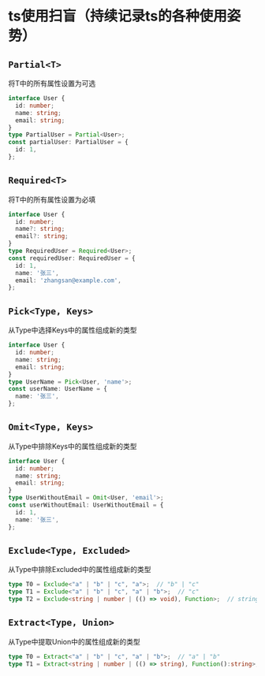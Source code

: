 # ts使用扫盲（持续记录ts的各种使用姿势）
## `Partial<T>`
将T中的所有属性设置为可选
```ts
interface User {
  id: number;
  name: string;
  email: string;
}
type PartialUser = Partial<User>;
const partialUser: PartialUser = {
  id: 1,
};
```

## `Required<T>`
将T中的所有属性设置为必填
```ts
interface User {
  id: number;
  name?: string;
  email?: string;
}
type RequiredUser = Required<User>;
const requiredUser: RequiredUser = {
  id: 1,
  name: '张三',
  email: 'zhangsan@example.com',
};
```

## `Pick<Type, Keys>`
从Type中选择Keys中的属性组成新的类型
```ts
interface User {
  id: number;
  name: string;
  email: string;
}
type UserName = Pick<User, 'name'>;
const userName: UserName = {
  name: '张三',
};
```

## `Omit<Type, Keys>`
从Type中排除Keys中的属性组成新的类型
```ts
interface User {
  id: number;
  name: string;
  email: string;
}
type UserWithoutEmail = Omit<User, 'email'>;
const userWithoutEmail: UserWithoutEmail = {
  id: 1,
  name: '张三',
};
```

## `Exclude<Type, Excluded>`
从Type中排除Excluded中的属性组成新的类型
```ts
type T0 = Exclude<"a" | "b" | "c", "a">;  // "b" | "c"
type T1 = Exclude<"a" | "b" | "c", "a" | "b">;  // "c"
type T2 = Exclude<string | number | (() => void), Function>;  // string | number
```

## `Extract<Type, Union>`
从Type中提取Union中的属性组成新的类型
```ts
type T0 = Extract<"a" | "b" | "c", "a" | "b">;  // "a" | "b"
type T1 = Extract<string | number | (() => string), Function():string>;  // () => string
```